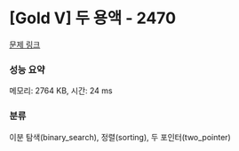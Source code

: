 # [Gold V] 두 용액 - 2470 

[문제 링크](https://www.acmicpc.net/problem/2470) 

### 성능 요약

메모리: 2764 KB, 시간: 24 ms

### 분류

이분 탐색(binary_search), 정렬(sorting), 두 포인터(two_pointer)

